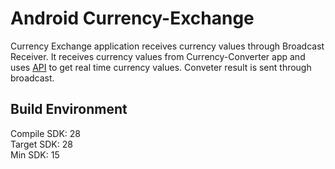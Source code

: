 # Android Currency-Exchange

Currency Exchange application receives currency values through Broadcast Receiver. It receives currency values from Currency-Converter 
app and uses [API](https://api.exchangeratesapi.io/latest?base=USD) to get real time currency values. Conveter result is sent through 
broadcast.  
## Build Environment
Compile SDK: 28  
Target SDK: 28  
Min SDK: 15
